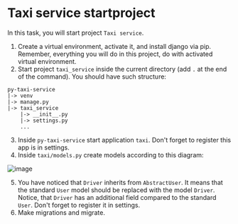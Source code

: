 # Taxi service startproject

In this task, you will start project `Taxi service`.

1. Create a virtual environment, activate it, and install django via pip. 
Remember, everything you will do in this project, do with activated virtual
environment.
2. Start project `taxi_service` inside the current directory (add `.` at the end
of the command). You should have such structure:
```
py-taxi-service
|-> venv
|-> manage.py
|-> taxi_service
    |-> __init__.py
    |-> settings.py
    ...
```
3. Inside `py-taxi-service` start application `taxi`. Don't forget to register
this app is in settings.
4. Inside `taxi/models.py` create models according to this diagram:

![image](https://user-images.githubusercontent.com/80070761/159295912-d02c7080-09a7-41ec-aa86-b0ae3afdd75b.png)

5. You have noticed that `Driver` inherits from `AbstractUser`. It means that
the standard `User` model should be replaced with the model `Driver`. Notice, that
`Driver` has an additional field compared to the standard `User`. Don't forget
to register it in settings.
6. Make migrations and migrate.
